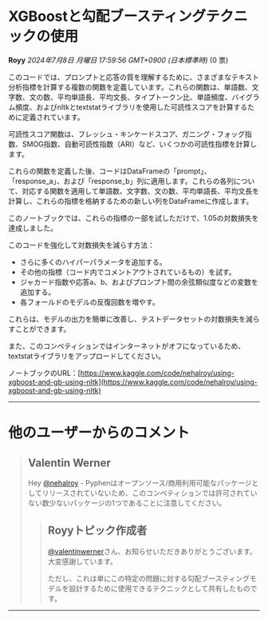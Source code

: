 # XGBoostと勾配ブースティングテクニックの使用

**Royy** *2024年7月8日 月曜日 17:59:56 GMT+0900 (日本標準時)* (0 票)

このコードでは、プロンプトと応答の質を理解するために、さまざまなテキスト分析指標を計算する複数の関数を定義しています。これらの関数は、単語数、文字数、文の数、平均単語長、平均文長、タイプトークン比、単語頻度、バイグラム頻度、およびnltkとtextstatライブラリを使用した可読性スコアを計算するために定義されています。

可読性スコア関数は、フレッシュ・キンケードスコア、ガニング・フォッグ指数、SMOG指数、自動可読性指数（ARI）など、いくつかの可読性指標を計算します。

これらの関数を定義した後、コードはDataFrameの「prompt」、「response_a」、および「response_b」列に適用します。これらの各列について、対応する関数を適用して単語数、文字数、文の数、平均単語長、平均文長を計算し、これらの指標を格納するための新しい列をDataFrameに作成します。

このノートブックでは、これらの指標の一部を試しただけで、1.05の対数損失を達成しました。

このコードを強化して対数損失を減らす方法：

* さらに多くのハイパーパラメータを追加する。
* その他の指標（コード内でコメントアウトされているもの）を試す。
* ジャカード指数や応答a、b、およびプロンプト間の余弦類似度などの変数を追加する。
* 各フォールドのモデルの反復回数を増やす。

これらは、モデルの出力を簡単に改善し、テストデータセットの対数損失を減らすことができます。

また、このコンペティションではインターネットがオフになっているため、textstatライブラリをアップロードしてください。

ノートブックのURL：[https://www.kaggle.com/code/nehalroy/using-xgboost-and-gb-using-nltk](https://www.kaggle.com/code/nehalroy/using-xgboost-and-gb-using-nltk)

---

# 他のユーザーからのコメント

> ## Valentin Werner
> 
> Hey [@nehalroy](https://www.kaggle.com/nehalroy) - Pyphenはオープンソース/商用利用可能なパッケージとしてリリースされていないため、このコンペティションでは許可されていない数少ないパッケージの1つであることに注意してください。
> 
> 
> 
> > ## Royyトピック作成者
> > 
> > [@valentinwerner](https://www.kaggle.com/valentinwerner)さん、お知らせいただきありがとうございます。大変感謝しています。
> > 
> > ただし、これは単にこの特定の問題に対する勾配ブースティングモデルを設計するために使用できるテクニックとして共有したものです。
> > 
> > 
> > 
---

